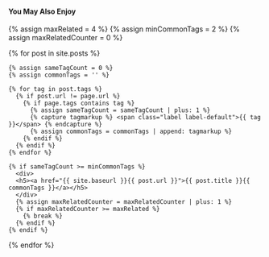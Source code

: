 <div class="relatedPosts">

<h4>You May Also Enjoy</h4> 

{% assign maxRelated = 4 %}
{% assign minCommonTags =  2 %}
{% assign maxRelatedCounter = 0 %}

  {% for post in site.posts %}

    {% assign sameTagCount = 0 %}
    {% assign commonTags = '' %}

    {% for tag in post.tags %}
      {% if post.url != page.url %}
        {% if page.tags contains tag %}
          {% assign sameTagCount = sameTagCount | plus: 1 %}
          {% capture tagmarkup %} <span class="label label-default">{{ tag }}</span> {% endcapture %}
          {% assign commonTags = commonTags | append: tagmarkup %}
        {% endif %}
      {% endif %}
    {% endfor %}

    {% if sameTagCount >= minCommonTags %}
      <div>
      <h5><a href="{{ site.baseurl }}{{ post.url }}">{{ post.title }}{{ commonTags }}</a></h5>
      </div>
      {% assign maxRelatedCounter = maxRelatedCounter | plus: 1 %}
      {% if maxRelatedCounter >= maxRelated %}
        {% break %}
      {% endif %}
    {% endif %}

  {% endfor %}

</div>
